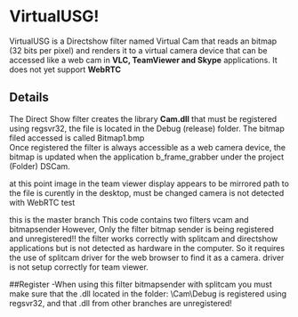 # VirtualUSG!
VirtualUSG is a Directshow filter named Virtual Cam that reads an bitmap (32 bits per pixel) and renders it to a virtual camera device that can be accessed like a web cam in **VLC, TeamViewer and Skype** applications. It does not yet support **WebRTC** 


## Details
The Direct Show filter creates the library **Cam.dll** that must be registered using regsvr32, the file is located in the Debug (release) folder. The bitmap filed accessed is called Bitmap1.bmp  
Once registered the filter is always accessible as a web camera device, the bitmap is updated when the application b_frame_grabber under the project (Folder) DSCam.


at this point image in the team viewer display appears to be mirrored
path to the file is curently in the desktop, must be changed
camera is not detected with WebRTC test

this is the master branch
This code contains two filters vcam and bitmapsender
However, Only the filter bitmap sender is being registered and unregistered!!
the filter works correctly with splitcam and directshow applications but is not detected as hardware in the computer. So it requires the use of splitcam driver for the web browser to find it as a camera. driver is not setup correctly for team viewer.

##Register
-When using this filter bitmapsender with splitcam you must make sure that the .dll located in the folder: \Cam\Debug is registered using regsvr32, and that .dll from other branches are unregistered!

